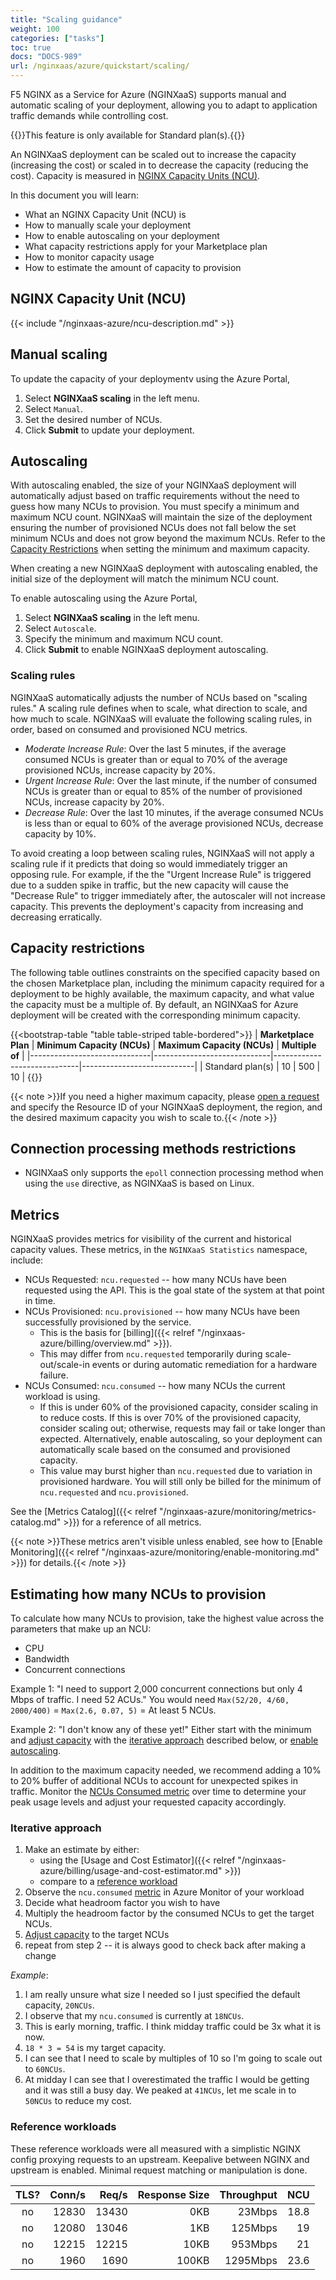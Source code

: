 ```yaml
---
title: "Scaling guidance"
weight: 100
categories: ["tasks"]
toc: true
docs: "DOCS-989"
url: /nginxaas/azure/quickstart/scaling/
---
```


F5 NGINX as a Service for Azure (NGINXaaS) supports manual and automatic scaling of your deployment, allowing you to adapt to application traffic demands while controlling cost.

{{<note>}}This feature is only available for Standard plan(s).{{</note>}}

An NGINXaaS deployment can be scaled out to increase the capacity (increasing the cost) or scaled in to decrease the capacity (reducing the cost). Capacity is measured in [NGINX Capacity Units (NCU)](#nginx-capacity-unit-ncu).

In this document you will learn:

* What an NGINX Capacity Unit (NCU) is
* How to manually scale your deployment
* How to enable autoscaling on your deployment
* What capacity restrictions apply for your Marketplace plan
* How to monitor capacity usage
* How to estimate the amount of capacity to provision

## NGINX Capacity Unit (NCU)

{{< include "/nginxaas-azure/ncu-description.md" >}}

## Manual scaling

To update the capacity of your deploymentv using the Azure Portal,

 1. Select **NGINXaaS scaling** in the left menu.
 1. Select `Manual`.
 1. Set the desired number of NCUs.
 1. Click **Submit** to update your deployment.

## Autoscaling

With autoscaling enabled, the size of your NGINXaaS deployment will automatically adjust based on traffic requirements without the need to guess how many NCUs to provision. You must specify a minimum and maximum NCU count. NGINXaaS will maintain the size of the deployment ensuring the number of provisioned NCUs does not fall below the set minimum NCUs and does not grow beyond the maximum NCUs. Refer to the [Capacity Restrictions](#capacity-restrictions) when setting the minimum and maximum capacity.

When creating a new NGINXaaS deployment with autoscaling enabled, the initial size of the deployment will match the minimum NCU count.

To enable autoscaling using the Azure Portal,

 1. Select **NGINXaaS scaling** in the left menu.
 1. Select `Autoscale`.
 1. Specify the minimum and maximum NCU count.
 1. Click **Submit** to enable NGINXaaS deployment autoscaling.

### Scaling rules

NGINXaaS automatically adjusts the number of NCUs based on "scaling rules." A scaling rule defines when to scale, what direction to scale, and how much to scale. NGINXaaS will evaluate the following scaling rules, in order, based on consumed and provisioned NCU metrics.

 - *Moderate Increase Rule*: Over the last 5 minutes, if the average consumed NCUs is greater than or equal to 70% of the average provisioned NCUs, increase capacity by 20%.
 - *Urgent Increase Rule*: Over the last minute, if the number of consumed NCUs is greater than or equal to 85% of the number of provisioned NCUs, increase capacity by 20%.
 - *Decrease Rule*: Over the last 10 minutes, if the average consumed NCUs is less than or equal to 60% of the average provisioned NCUs, decrease capacity by 10%.

To avoid creating a loop between scaling rules, NGINXaaS will not apply a scaling rule if it predicts that doing so would immediately trigger an opposing rule. For example, if the the "Urgent Increase Rule" is triggered due to a sudden spike in traffic, but the new capacity will cause the "Decrease Rule" to trigger immediately after, the autoscaler will not increase capacity. This prevents the deployment's capacity from increasing and decreasing erratically.

## Capacity restrictions

The following table outlines constraints on the specified capacity based on the chosen Marketplace plan, including the minimum capacity required for a deployment to be highly available, the maximum capacity, and what value the capacity must be a multiple of. By default, an NGINXaaS for Azure deployment will be created with the corresponding minimum capacity.

{{<bootstrap-table "table table-striped table-bordered">}}
| **Marketplace Plan**         | **Minimum Capacity (NCUs)** | **Maximum Capacity (NCUs)** | **Multiple of**            |
|------------------------------|-----------------------------|-----------------------------|----------------------------|
| Standard plan(s)                  | 10                          | 500                         | 10                         |
{{</bootstrap-table>}}

{{< note >}}If you need a higher maximum capacity, please [open a request](https://my.f5.com/manage/s/) and specify the Resource ID of your NGINXaaS deployment, the region, and the desired maximum capacity you wish to scale to.{{< /note >}}

## Connection processing methods restrictions

- NGINXaaS only supports the `epoll` connection processing method when using the `use` directive, as NGINXaaS is based on Linux.

## Metrics

NGINXaaS provides metrics for visibility of the current and historical capacity values. These metrics, in the `NGINXaaS Statistics` namespace, include:

* NCUs Requested: `ncu.requested` -- how many NCUs have been requested using the API. This is the goal state of the system at that point in time.
* NCUs Provisioned: `ncu.provisioned` -- how many NCUs have been successfully provisioned by the service.
  * This is the basis for [billing]({{< relref "/nginxaas-azure/billing/overview.md" >}}).
  * This may differ from `ncu.requested` temporarily during scale-out/scale-in events or during automatic remediation for a hardware failure.
* NCUs Consumed: `ncu.consumed` -- how many NCUs the current workload is using.
  * If this is under 60% of the provisioned capacity, consider scaling in to reduce costs. If this is over 70% of the provisioned capacity, consider scaling out; otherwise, requests may fail or take longer than expected. Alternatively, enable autoscaling, so your deployment can automatically scale based on the consumed and provisioned capacity.
  * This value may burst higher than `ncu.requested` due to variation in provisioned hardware. You will still only be billed for the minimum of `ncu.requested` and `ncu.provisioned`.

See the [Metrics Catalog]({{< relref "/nginxaas-azure/monitoring/metrics-catalog.md" >}}) for a reference of all metrics.

{{< note >}}These metrics aren't visible unless enabled, see how to [Enable Monitoring]({{< relref "/nginxaas-azure/monitoring/enable-monitoring.md" >}}) for details.{{< /note >}}

## Estimating how many NCUs to provision

To calculate how many NCUs to provision, take the highest value across the parameters that make up an NCU:

* CPU
* Bandwidth
* Concurrent connections

Example 1: "I need to support 2,000 concurrent connections but only 4 Mbps of traffic. I need 52 ACUs." You would need `Max(52/20, 4/60, 2000/400)` = `Max(2.6, 0.07, 5)` = At least 5 NCUs.

Example 2: "I don't know any of these yet!" Either start with the minimum and [adjust capacity](#adjusting-capacity) with the [iterative approach](#iterative-approach) described below, or [enable autoscaling](#autoscaling).

In addition to the maximum capacity needed, we recommend adding a 10% to 20% buffer of additional NCUs to account for unexpected spikes in traffic. Monitor the [NCUs Consumed metric](#metrics) over time to determine your peak usage levels and adjust your requested capacity accordingly.

### Iterative approach

1. Make an estimate by either:
    * using the [Usage and Cost Estimator]({{< relref "/nginxaas-azure/billing/usage-and-cost-estimator.md" >}})
    * compare to a [reference workload](#reference-workloads)
2. Observe the `ncu.consumed` [metric](#metrics) in Azure Monitor of your workload
3. Decide what headroom factor you wish to have
4. Multiply the headroom factor by the consumed NCUs to get the target NCUs.
5. [Adjust capacity](#adjusting-capacity)  to the target NCUs
6. repeat from step 2 -- it is always good to check back after making a change

*Example*:

1. I am really unsure what size I needed so I just specified the default capacity,  `20NCUs`.
2. I observe that my `ncu.consumed` is currently at `18NCUs`.
3. This is early morning, traffic. I think midday traffic could be 3x what it is now.
4. `18 * 3 = 54` is my target capacity.
5. I can see that I need to scale by multiples of 10 so I'm going to scale out to `60NCUs`.
6. At midday I can see that I overestimated the traffic I would be getting and it was still a busy day. We peaked at `41NCUs`, let me scale in to `50NCUs` to reduce my cost.

### Reference workloads

These reference workloads were all measured with a simplistic NGINX config proxying requests to an upstream. Keepalive between NGINX and upstream is enabled. Minimal request matching or manipulation is done.

| **TLS?** | **Conn/s** | **Req/s** | **Response Size** | **Throughput** | **NCU** |
|:--------:|-----------:|----------:|------------------:|---------------:|--------:|
| no       |      12830 |     13430 |               0KB |         23Mbps |    18.8 |
| no       |      12080 |     13046 |               1KB |        125Mbps |      19 |
| no       |      12215 |     12215 |              10KB |        953Mbps |      21 |
| no       |       1960 |      1690 |             100KB |       1295Mbps |    23.6 |
